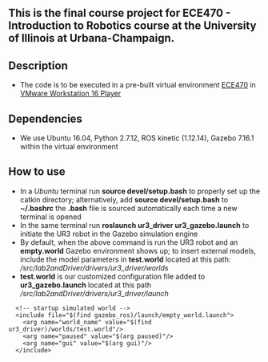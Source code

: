 ## **This is the final course project for **ECE470 - Introduction to Robotics** course at the University of Illinois at Urbana-Champaign.** ##

## Description
- The code is to be executed in a pre-built virtual environment <a href="http://coecsl.ece.illinois.edu/ece470/fall21/ECE470VM.zip" target="_blank">ECE470</a> in <a href="https://www.vmware.com/content/vmware/vmware-published-sites/us/products/workstation-player/workstation-player-evaluation.html.html" target="_blank">VMware Workstation 16 Player</a>

<!-- - In a new *Ubuntu* terminal ,run **rosrun lab2_pkg.py lab2_spawn.py** to input the blocks in the simulation -->
<!-- - Enter **3** and **n** to input 3 blocks -->
<!-- - Run **rosrun lab2pkg_py lab2_exec.py --simulator True** -->
<!-- - Input **{1,2,3}** for start and end towers  -->


## Dependencies
- We use Ubuntu 16.04, Python 2.7.12, ROS kinetic (1.12.14), Gazebo 7.16.1 within the virtual environment

## How to use
- In a *Ubuntu* terminal run **source devel/setup.bash** to properly set up the catkin directory; alternatively, add **source devel/setup.bash** to **~/.bashrc** the **.bash** file is sourced automatically each time a new terminal is opened 
- In the same terminal run **roslaunch ur3_driver ur3_gazebo.launch** to initiate the UR3 robot in the Gazebo simulation engine
- By default, when the above command is run the UR3 robot and an **empty.world** Gazebo environment shows up;
  to insert external models, include the model parameters in **test.world** located at this path: */src/lab2andDriver/drivers/ur3_driver/worlds*
- **test.world** is our customized configuration file added to **ur3_gazebo.launch** located at this path */src/lab2andDriver/drivers/ur3_driver/launch*
```
  <!-- startup simulated world -->
  <include file="$(find gazebo_ros)/launch/empty_world.launch">
    <arg name="world_name" value="$(find ur3_driver)/worlds/test.world"/>
    <arg name="paused" value="$(arg paused)"/>
    <arg name="gui" value="$(arg gui)"/>
  </include>

```


<!-- ## Code Walk Through -->
<!-- *Initialize Q matrix*
- Initialize **Q** which is a 2D array that consists of the robot's orientation at each position(E.g **Q11** is the orientation of the robot when it is at the first tower position with $3$ blocks stacked, **Q21** is the orientation of the robot when it is at the second tower position with $3$ blocks stacked). -->

<!-- 
*gripper_callback(msg)*
- Takes in the info published from ur3/gripper_input
- gets the state of suction cup based on the input -->

<!-- *position_callback(msg)*
- Callback function thaat takes in the new angle position data published -->


<!-- *gripper(pub_cmd, loop_rate, io_0)*
- A function that controls the gripper based on the current position of the gripper and desired position of the block.


*move_arm(pub_cmd, loop_rate, dest, vel, accel)*
- A function that moves the robotic arm using the input destination, velocity and acceleration.

*move_block(pub_cmd, loop_rate, start_loc, start_height, end_loc, end_height)*
- A function that moves one block from start position to end position.

*main()*
- Main loop that determines how the UR3 robot moves according to user input           
          -->
